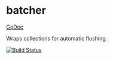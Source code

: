 # batcher

[GoDoc](http://godoc.org/github.com/Mischanix/batcher)

Wraps collections for automatic flushing.

[![Build Status](https://secure.travis-ci.org/Mischanix/batcher.png?branch=master)](http://travis-ci.org/Mischanix/batcher)
